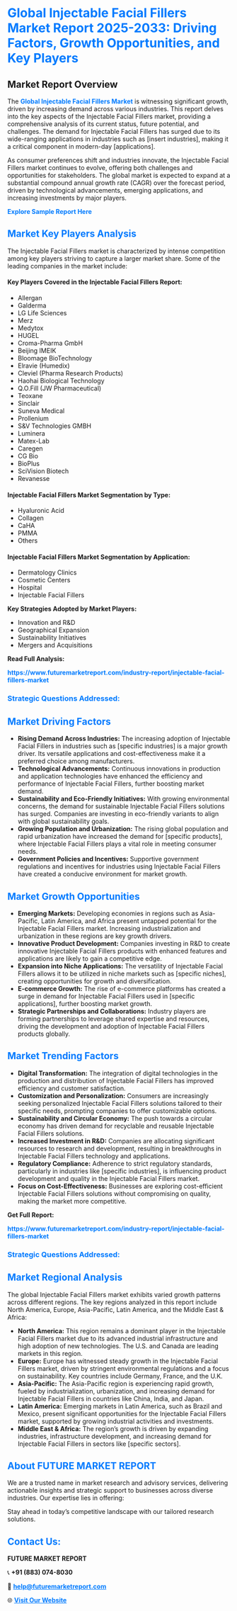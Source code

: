 <h1 style="color: #007BFF;">Global Injectable Facial Fillers Market Report 2025-2033: Driving Factors, Growth Opportunities, and Key Players</h1>

<section id="overview">
<h2>Market Report Overview</h2>
<p>The <a href="https://www.futuremarketreport.com/industry-report/injectable-facial-fillers-market" style="color: #007BFF; text-decoration: none;"><strong>Global Injectable Facial Fillers Market</strong></a> is witnessing significant growth, driven by increasing demand across various industries. This report delves into the key aspects of the Injectable Facial Fillers market, providing a comprehensive analysis of its current status, future potential, and challenges. The demand for Injectable Facial Fillers has surged due to its wide-ranging applications in industries such as [insert industries], making it a critical component in modern-day [applications].</p>
<p>As consumer preferences shift and industries innovate, the Injectable Facial Fillers market continues to evolve, offering both challenges and opportunities for stakeholders. The global market is expected to expand at a substantial compound annual growth rate (CAGR) over the forecast period, driven by technological advancements, emerging applications, and increasing investments by major players.</p>
</section>

<section id="overview">
<p><a href="https://www.futuremarketreport.com/request-sample/reportId=123664" style="color: #007BFF; text-decoration: none;"><strong>Explore Sample Report Here</strong></a></p>
</section>

<section id="key-players">
<h2 style="color: #007BFF;">Market Key Players Analysis</h2>
<p>The Injectable Facial Fillers market is characterized by intense competition among key players striving to capture a larger market share. Some of the leading companies in the market include:</p>
<h4>Key Players Covered in the Injectable Facial Fillers Report:</h4>
<ul><li>Allergan</li><li>Galderma</li><li>LG Life Sciences</li><li>Merz</li><li>Medytox</li><li>HUGEL</li><li>Croma-Pharma GmbH</li><li>Beijing IMEIK</li><li>Bloomage BioTechnology</li><li>Elravie (Humedix)</li><li>Cleviel (Pharma Research Products)</li><li>Haohai Biological Technology</li><li>Q.O.Fill (JW Pharmaceutical)</li><li>Teoxane</li><li>Sinclair</li><li>Suneva Medical</li><li>Prollenium</li><li>S&amp;V Technologies GMBH</li><li>Luminera</li><li>Matex-Lab</li><li>Caregen</li><li>CG Bio</li><li>BioPlus</li><li>SciVision Biotech</li><li>Revanesse</li></ul>
<h4>Injectable Facial Fillers Market Segmentation by Type:</h4>
<ul><li>Hyaluronic Acid</li><li>Collagen</li><li>CaHA</li><li>PMMA</li><li>Others</li></ul>

<h4>Injectable Facial Fillers Market Segmentation by Application:</h4>
<ul><li>Dermatology Clinics</li><li>Cosmetic Centers</li><li>Hospital</li><li>Injectable Facial Fillers</li></ul>
<p><strong>Key Strategies Adopted by Market Players:</strong></p>
<ul>
<li>Innovation and R&D</li>
<li>Geographical Expansion</li>
<li>Sustainability Initiatives</li>
<li>Mergers and Acquisitions</li>
</ul>
</section>

<section>
<p><strong>Read Full Analysis: </strong></p><a href="https://www.futuremarketreport.com/industry-report/injectable-facial-fillers-market" style="color: #007BFF; text-decoration: none;"><strong>https://www.futuremarketreport.com/industry-report/injectable-facial-fillers-market</strong></a>
<h3 style="color: #007BFF;">Strategic Questions Addressed:</h3>
</section>

<section id="driving-factors">
<h2 style="color: #007BFF;">Market Driving Factors</h2>
<ul>
<li><strong>Rising Demand Across Industries:</strong> The increasing adoption of Injectable Facial Fillers in industries such as [specific industries] is a major growth driver. Its versatile applications and cost-effectiveness make it a preferred choice among manufacturers.</li>
<li><strong>Technological Advancements:</strong> Continuous innovations in production and application technologies have enhanced the efficiency and performance of Injectable Facial Fillers, further boosting market demand.</li>
<li><strong>Sustainability and Eco-Friendly Initiatives:</strong> With growing environmental concerns, the demand for sustainable Injectable Facial Fillers solutions has surged. Companies are investing in eco-friendly variants to align with global sustainability goals.</li>
<li><strong>Growing Population and Urbanization:</strong> The rising global population and rapid urbanization have increased the demand for [specific products], where Injectable Facial Fillers plays a vital role in meeting consumer needs.</li>
<li><strong>Government Policies and Incentives:</strong> Supportive government regulations and incentives for industries using Injectable Facial Fillers have created a conducive environment for market growth.</li>
</ul>
</section>

<section id="growth-opportunities">
<h2 style="color: #007BFF;">Market Growth Opportunities</h2>
<ul>
<li><strong>Emerging Markets:</strong> Developing economies in regions such as Asia-Pacific, Latin America, and Africa present untapped potential for the Injectable Facial Fillers market. Increasing industrialization and urbanization in these regions are key growth drivers.</li>
<li><strong>Innovative Product Development:</strong> Companies investing in R&D to create innovative Injectable Facial Fillers products with enhanced features and applications are likely to gain a competitive edge.</li>
<li><strong>Expansion into Niche Applications:</strong> The versatility of Injectable Facial Fillers allows it to be utilized in niche markets such as [specific niches], creating opportunities for growth and diversification.</li>
<li><strong>E-commerce Growth:</strong> The rise of e-commerce platforms has created a surge in demand for Injectable Facial Fillers used in [specific applications], further boosting market growth.</li>
<li><strong>Strategic Partnerships and Collaborations:</strong> Industry players are forming partnerships to leverage shared expertise and resources, driving the development and adoption of Injectable Facial Fillers products globally.</li>
</ul>
</section>

<section id="trending-factors">
<h2 style="color: #007BFF;">Market Trending Factors</h2>
<ul>
<li><strong>Digital Transformation:</strong> The integration of digital technologies in the production and distribution of Injectable Facial Fillers has improved efficiency and customer satisfaction.</li>
<li><strong>Customization and Personalization:</strong> Consumers are increasingly seeking personalized Injectable Facial Fillers solutions tailored to their specific needs, prompting companies to offer customizable options.</li>
<li><strong>Sustainability and Circular Economy:</strong> The push towards a circular economy has driven demand for recyclable and reusable Injectable Facial Fillers solutions.</li>
<li><strong>Increased Investment in R&D:</strong> Companies are allocating significant resources to research and development, resulting in breakthroughs in Injectable Facial Fillers technology and applications.</li>
<li><strong>Regulatory Compliance:</strong> Adherence to strict regulatory standards, particularly in industries like [specific industries], is influencing product development and quality in the Injectable Facial Fillers market.</li>
<li><strong>Focus on Cost-Effectiveness:</strong> Businesses are exploring cost-efficient Injectable Facial Fillers solutions without compromising on quality, making the market more competitive.</li>
</ul>
</section>

<section>
<p><strong>Get Full Report: </strong></p><a href="https://www.futuremarketreport.com/industry-report/injectable-facial-fillers-market" style="color: #007BFF; text-decoration: none;"><strong>https://www.futuremarketreport.com/industry-report/injectable-facial-fillers-market</strong></a>
<h3 style="color: #007BFF;">Strategic Questions Addressed:</h3>
</section>


<section id="regional-analysis">
<h2 style="color: #007BFF;">Market Regional Analysis</h2>
<p>The global Injectable Facial Fillers market exhibits varied growth patterns across different regions. The key regions analyzed in this report include North America, Europe, Asia-Pacific, Latin America, and the Middle East & Africa:</p>
<ul>
<li><strong>North America:</strong> This region remains a dominant player in the Injectable Facial Fillers market due to its advanced industrial infrastructure and high adoption of new technologies. The U.S. and Canada are leading markets in this region.</li>
<li><strong>Europe:</strong> Europe has witnessed steady growth in the Injectable Facial Fillers market, driven by stringent environmental regulations and a focus on sustainability. Key countries include Germany, France, and the U.K.</li>
<li><strong>Asia-Pacific:</strong> The Asia-Pacific region is experiencing rapid growth, fueled by industrialization, urbanization, and increasing demand for Injectable Facial Fillers in countries like China, India, and Japan.</li>
<li><strong>Latin America:</strong> Emerging markets in Latin America, such as Brazil and Mexico, present significant opportunities for the Injectable Facial Fillers market, supported by growing industrial activities and investments.</li>
<li><strong>Middle East & Africa:</strong> The region’s growth is driven by expanding industries, infrastructure development, and increasing demand for Injectable Facial Fillers in sectors like [specific sectors].</li>
</ul>
</section>

<footer>
<h2 style="color: #007BFF;">About FUTURE MARKET REPORT</h2>
<p>We are a trusted name in market research and advisory services, delivering actionable insights and strategic support to businesses across diverse industries. Our expertise lies in offering:</p>

<p>Stay ahead in today’s competitive landscape with our tailored research solutions.</p>

<h2 style="color: #007BFF;">Contact Us:</h2>
<p><strong>FUTURE MARKET REPORT</strong></p>
<p>📞 <strong>+91 (883) 074-8030</strong></p>
<p>📧 <strong><a href="mailto:help@futuremarketreport.com" style="color: #007BFF;">help@futuremarketreport.com</a></strong></p>
<p>🌐 <strong><a href="https://www.futuremarketreport.com/" style="color: #007BFF;">Visit Our Website</a></strong></p>
</footer>